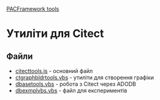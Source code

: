 [PACFramework tools](README.md)

# Утиліти для Citect

## Файли

- [citecttools.js](citecttools.js) - основний файл
- [ctgraphbldrtools.vbs](ctgraphbldrtools.vbs) - утиліти для створення графіки
- [dbasetools.vbs](dbasetools.vbs) - робота з Citect через ADODB
- [dbexmplvbs.vbs](dbexmplvbs.vbs) - файл для експериментів